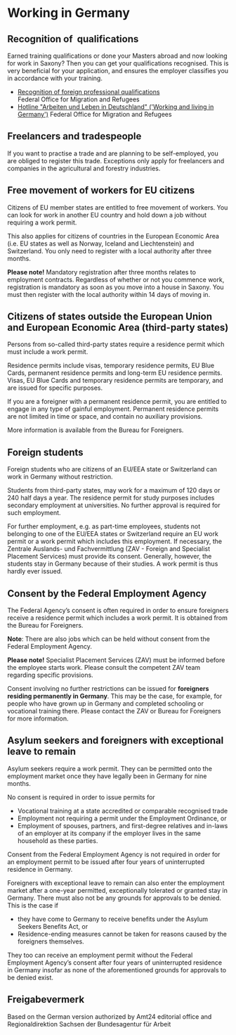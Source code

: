 # Working in Germany

Recognition of  qualifications
------------------------------

Earned training qualifications or done your Masters abroad and now looking for work in Saxony? Then you can get your qualifications recognised. This is very beneficial for your application, and ensures the employer classifies you in accordance with your training.

* [Recognition of foreign professional qualifications](https://www.bamf.de/EN/Themen/Integration/ZugewanderteTeilnehmende/AnerkennungBerufsabschluesse/anerkennungberufsabschluesse-node.html)  
  Federal Office for Migration and Refugees
* [Hotline "Arbeiten und Leben in Deutschland" ('Working and living in Germany')](http://www.bamf.de/DE/Willkommen/ArbeitBeruf/Anerkennung/anerkennung-node.html "Bundesamt für Migration und Flüchtlinge: Hotline Arbeiten und Leben in Deutschland")
Federal Office for Migration and Refugees

Freelancers and tradespeople
----------------------------

If you want to practise a trade and are planning to be self-employed, you are obliged to register this trade. Exceptions only apply for freelancers and companies in the agricultural and forestry industries.

Free movement of workers for EU citizens
----------------------------------------

Citizens of EU member states are entitled to free movement of workers. You can look for work in another EU country and hold down a job without requiring a work permit.

This also applies for citizens of countries in the European Economic Area (i.e. EU states as well as Norway, Iceland and Liechtenstein) and Switzerland. You only need to register with a local authority after three months.

**Please note!** Mandatory registration after three months relates to employment contracts. Regardless of whether or not you commence work, registration is mandatory as soon as you move into a house in Saxony. You must then register with the local authority within 14 days of moving in.

Citizens of states outside the European Union and European Economic Area (third-party states)
---------------------------------------------------------------------------------------------

Persons from so-called third-party states require a residence permit which must include a work permit.

Residence permits include visas, temporary residence permits, EU Blue Cards, permanent residence permits and long-term EU residence permits. Visas, EU Blue Cards and temporary residence permits are temporary, and are issued for specific purposes.

If you are a foreigner with a permanent residence permit, you are entitled to engage in any type of gainful employment. Permanent residence permits are not limited in time or space, and contain no auxiliary provisions.

More information is available from the Bureau for Foreigners.

Foreign students
----------------

Foreign students who are citizens of an EU/EEA state or Switzerland can work in Germany without restriction.

Students from third-party states, may work for a maximum of 120 days or 240 half days a year. The residence permit for study purposes includes secondary employment at universities. No further approval is required for such employment.

For further employment, e.g. as part-time employees, students not belonging to one of the EU/EEA states or Switzerland require an EU work permit or a work permit which includes this employment. If necessary, the Zentrale Auslands- und Fachvermittlung (ZAV - Foreign and Specialist Placement Services) must provide its consent. Generally, however, the students stay in Germany because of their studies. A work permit is thus hardly ever issued.

Consent by the Federal Employment Agency
----------------------------------------

The Federal Agency’s consent is often required in order to ensure foreigners receive a residence permit which includes a work permit. It is obtained from the Bureau for Foreigners.

**Note**: There are also jobs which can be held without consent from the Federal Employment Agency.

**Please note!** Specialist Placement Services (ZAV) must be informed before the employee starts work. Please consult the competent ZAV team regarding specific provisions.

Consent involving no further restrictions can be issued for **foreigners residing permanently in Germany**. This may be the case, for example, for people who have grown up in Germany and completed schooling or vocational training there. Please contact the ZAV or Bureau for Foreigners for more information.

Asylum seekers and foreigners with exceptional leave to remain
--------------------------------------------------------------

Asylum seekers require a work permit. They can be permitted onto the employment market once they have legally been in Germany for nine months.

No consent is required in order to issue permits for

* Vocational training at a state accredited or comparable recognised trade
* Employment not requiring a permit under the Employment Ordinance, or
* Employment of spouses, partners, and first-degree relatives and in-laws of an employer at its company if the employer lives in the same household as these parties.

Consent from the Federal Employment Agency is not required in order for an employment permit to be issued after four years of uninterrupted residence in Germany.

Foreigners with exceptional leave to remain can also enter the employment market after a one-year permitted, exceptionally tolerated or granted stay in Germany. There must also not be any grounds for approvals to be denied. This is the case if

* they have come to Germany to receive benefits under the Asylum Seekers Benefits Act, or
* Residence-ending measures cannot be taken for reasons caused by the foreigners themselves.

They too can receive an employment permit without the Federal Employment Agency’s consent after four years of uninterrupted residence in Germany insofar as none of the aforementioned grounds for approvals to be denied exist.

## Freigabevermerk

Based on the German version authorized by Amt24 editorial office and Regionaldirektion Sachsen der Bundesagentur für Arbeit
